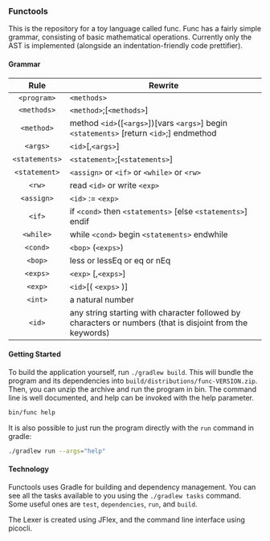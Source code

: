 ### Functools

This is the repository for a toy language called func. Func has a fairly simple grammar, consisting of basic
mathematical operations. Currently only the AST is implemented (alongside an indentation-friendly code prettifier).

#### Grammar

| Rule | Rewrite |
|:--------:| --------- |
| `<program>` | `<methods>` |
| `<methods>` | `<method>`;[`<methods>`] |
| `<method>` | method `<id>`([`<args>`])[vars `<args>`] begin `<statements>` [return `<id>`;] endmethod |
| `<args>` | `<id>`[,`<args>`]  |
| `<statements>` | `<statement>`;[`<statements>`] |
| `<statement>` | `<assign>` or `<if>` or `<while>` or `<rw>` |
| `<rw>` | read `<id>` or write `<exp>` |
| `<assign>` | `<id>` := `<exp>` |
| `<if>` | if  `<cond>` then `<statements>` [else `<statements>`] endif |
| `<while>` | while `<cond>` begin `<statements>` endwhile |
| `<cond>` | `<bop>` (`<exps>`) |
| `<bop>` | less or lessEq or eq or nEq |
| `<exps>` | `<exp>` [,`<exps>`] |
| `<exp>` | `<id>`[( `<exps>` )] | `<int>` |
| `<int>` | a natural number |
| `<id>` | any string starting with character followed by characters or numbers (that is disjoint from the keywords) |

#### Getting Started

To build the application yourself, run `./gradlew build`. This will bundle the program and its dependencies 
into `build/distributions/func-VERSION.zip`. Then, you can unzip the archive and run the program in bin. The
command line is well documented, and help can be invoked with the help parameter.

```bash
bin/func help
```

It is also possible to just run the program directly with the `run` command in gradle:

```bash
./gradlew run --args="help"
```

#### Technology

Functools uses Gradle for building and dependency management. You can see all the tasks available to you using the
`./gradlew tasks` command. Some useful ones are `test`, `dependencies`, `run`, and `build`.

The Lexer is created using JFlex, and the command line interface using picocli.